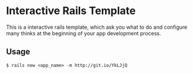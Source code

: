 # Interactive Rails Template

This is a interactive rails template, which ask you what to do and configure many thinks at the beginning of your app development process.

## Usage

    $ rails new <app_name> -m http://git.io/YkLJjQ
